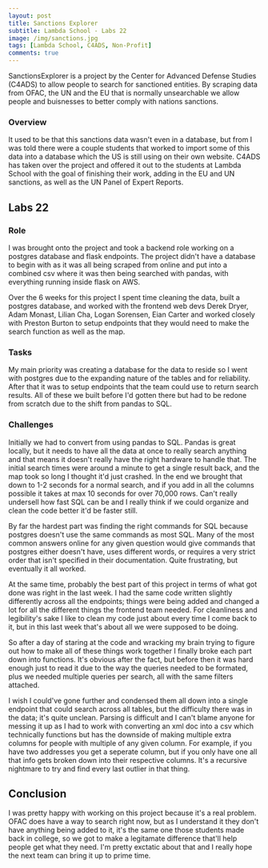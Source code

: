 ```yaml
---
layout: post
title: Sanctions Explorer
subtitle: Lambda School - Labs 22
image: /img/sanctions.jpg
tags: [Lambda School, C4ADS, Non-Profit]
comments: true
---
```



SanctionsExplorer is a project by the Center for Advanced Defense Studies (C4ADS) to allow people to search for sanctioned entities. By scraping data from OFAC, the UN and the EU that is normally unsearchable we allow people and buisnesses to better comply with nations sanctions.


### Overview
It used to be that this sanctions data wasn't even in a database, but from I was told there were a couple students that worked to import some of this data into a database which the US is still using on their own website. C4ADS has taken over the project and offered it out to the students at Lambda School with the goal of finishing their work, adding in the EU and UN sanctions, as well as the UN Panel of Expert Reports.


## Labs 22

### Role
I was brought onto the project and took a backend role working on a postgres database and flask endpoints. The project didn't have a database to begin with as it was all being scraped from online and put into a combined csv where it was then being searched with pandas, with everything running inside flask on AWS.

Over the 6 weeks for this project I spent time cleaning the data, built a postgres database, and worked with the frontend web devs Derek Dryer, Adam Monast, Lilian Cha, Logan Sorensen, Eian Carter and worked closely with Preston Burton to setup endpoints that they would need to make the search function as well as the map.

### Tasks
My main priority was creating a database for the data to reside so I went with postgres due to the expanding nature of the tables and for reliability. After that it was to setup endpoints that the team could use to return search results. All of these we built before I'd gotten there but had to be redone from scratch due to the shift from pandas to SQL.

### Challenges
Initially we had to convert from using pandas to SQL. Pandas is great locally, but it needs to have all the data at once to really search anything and that means it doesn't really have the right hardware to handle that. The initial search times were around a minute to get a single result back, and the map took so long I thought it'd just crashed. In the end we brought that down to 1-2 seconds for a normal search, and if you add in all the columns possible it takes at max 10 seconds for over 70,000 rows. Can't really undersell how fast SQL can be and I really think if we could organize and clean the code better it'd be faster still.

By far the hardest part was finding the right commands for SQL because postgres doesn't use the same commands as most SQL. Many of the most common answers online for any given question would give commands that postgres either doesn't have, uses different words, or requires a very strict order that isn't specified in their documentation. Quite frustrating, but eventually it all worked.

At the same time, probably the best part of this project in terms of what got done was right in the last week. I had the same code written slightly differently across all the endpoints; things were being added and changed a lot for all the different things the frontend team needed. For cleanliness and legibility's sake I like to clean my code just about every time I come back to it, but in this last week that's about all we were supposed to be doing.

So after a day of staring at the code and wracking my brain trying to figure out how to make all of these things work together I finally broke each part down into functions. It's obvious after the fact, but before then it was hard enough just to read it due to the way the queries needed to be formated, plus we needed multiple queries per search, all with the same filters attached.

I wish I could've gone further and condensed them all down into a single endpoint that could search across all tables, but the difficulty there was in the data; it's quite unclean. Parsing is difficult and I can't blame anyone for messing it up as I had to work with converting an xml doc into a csv which technically functions but has the downside of making multiple extra columns for people with multiple of any given column. For example, if you have two addresses you get a seperate column, but if you only have one all that info gets broken down into their respective columns. It's a recursive nightmare to try and find every last outlier in that thing.

## Conclusion
I was pretty happy with working on this project because it's a real problem. OFAC does have a way to search right now, but as I understand it they don't have anything being added to it, it's the same one those students made back in college, so we got to make a legitamate difference that'll help people get what they need. I'm pretty exctatic about that and I really hope the next team can bring it up to prime time.
